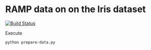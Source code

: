 # RAMP data on on the Iris dataset

[![Build Status](https://travis-ci.org/ramp-data/iris.svg?branch=master)](https://travis-ci.org/ramp-data/iris)

Execute

```
python prepare-data.py
```

